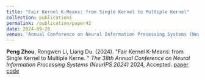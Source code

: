 ```yaml
---
title: "Fair Kernel K-Means: from Single Kernel to Multiple Kernel"
collection: publications
permalink: /publication/paper42
date: 2024-09-26
venue: 'Annual Conference on Neural Information Processing Systems (NeurIPS 2024)'
---
```


**Peng Zhou**, Rongwen Li, Liang Du. (2024). &quot;Fair Kernel K-Means: from Single Kernel to Multiple Kerne. &quot; <i>The 38th Annual Conference on Neural Information Processing Systems (NeurIPS 2024)</i> 2024, Accepted.  [paper](http://Doctor-Nobody.github.io/papers/NeurIPS2024.pdf)  [code](https://github.com/rongwenli/NeurIPS24-FMKKM)